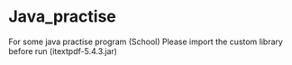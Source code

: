 # Java_practise
For some java practise program (School)
Please import the custom library before run (itextpdf-5.4.3.jar)
